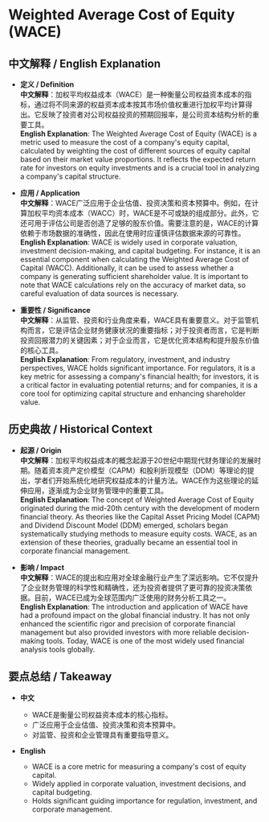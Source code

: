 # Weighted Average Cost of Equity (WACE)

## 中文解释 / English Explanation

* **定义 / Definition**  
  **中文解释**：加权平均权益成本（WACE）是一种衡量公司权益资本成本的指标，通过将不同来源的权益资本成本按其市场价值权重进行加权平均计算得出。它反映了投资者对公司权益投资的预期回报率，是公司资本结构分析的重要工具。  
  **English Explanation**: The Weighted Average Cost of Equity (WACE) is a metric used to measure the cost of a company's equity capital, calculated by weighting the cost of different sources of equity capital based on their market value proportions. It reflects the expected return rate for investors on equity investments and is a crucial tool in analyzing a company's capital structure.

* **应用 / Application**  
  **中文解释**：WACE广泛应用于企业估值、投资决策和资本预算中。例如，在计算加权平均资本成本（WACC）时，WACE是不可或缺的组成部分。此外，它还可用于评估公司是否创造了足够的股东价值。需要注意的是，WACE的计算依赖于市场数据的准确性，因此在使用时应谨慎评估数据来源的可靠性。  
  **English Explanation**: WACE is widely used in corporate valuation, investment decision-making, and capital budgeting. For instance, it is an essential component when calculating the Weighted Average Cost of Capital (WACC). Additionally, it can be used to assess whether a company is generating sufficient shareholder value. It is important to note that WACE calculations rely on the accuracy of market data, so careful evaluation of data sources is necessary.

* **重要性 / Significance**  
  **中文解释**：从监管、投资和行业角度来看，WACE具有重要意义。对于监管机构而言，它是评估企业财务健康状况的重要指标；对于投资者而言，它是判断投资回报潜力的关键因素；对于企业而言，它是优化资本结构和提升股东价值的核心工具。  
  **English Explanation**: From regulatory, investment, and industry perspectives, WACE holds significant importance. For regulators, it is a key metric for assessing a company's financial health; for investors, it is a critical factor in evaluating potential returns; and for companies, it is a core tool for optimizing capital structure and enhancing shareholder value.

## 历史典故 / Historical Context

* **起源 / Origin**  
  **中文解释**：加权平均权益成本的概念起源于20世纪中期现代财务理论的发展时期。随着资本资产定价模型（CAPM）和股利折现模型（DDM）等理论的提出，学者们开始系统化地研究权益成本的计量方法。WACE作为这些理论的延伸应用，逐渐成为企业财务管理中的重要工具。  
  **English Explanation**: The concept of Weighted Average Cost of Equity originated during the mid-20th century with the development of modern financial theory. As theories like the Capital Asset Pricing Model (CAPM) and Dividend Discount Model (DDM) emerged, scholars began systematically studying methods to measure equity costs. WACE, as an extension of these theories, gradually became an essential tool in corporate financial management.

* **影响 / Impact**  
  **中文解释**：WACE的提出和应用对全球金融行业产生了深远影响。它不仅提升了企业财务管理的科学性和精确性，还为投资者提供了更可靠的投资决策依据。目前，WACE已成为全球范围内广泛使用的财务分析工具之一。  
  **English Explanation**: The introduction and application of WACE have had a profound impact on the global financial industry. It has not only enhanced the scientific rigor and precision of corporate financial management but also provided investors with more reliable decision-making tools. Today, WACE is one of the most widely used financial analysis tools globally.

## 要点总结 / Takeaway

* **中文**  
  - WACE是衡量公司权益资本成本的核心指标。  
  - 广泛应用于企业估值、投资决策和资本预算中。  
  - 对监管、投资和企业管理具有重要指导意义。

* **English**  
  - WACE is a core metric for measuring a company's cost of equity capital.  
  - Widely applied in corporate valuation, investment decisions, and capital budgeting.  
  - Holds significant guiding importance for regulation, investment, and corporate management.